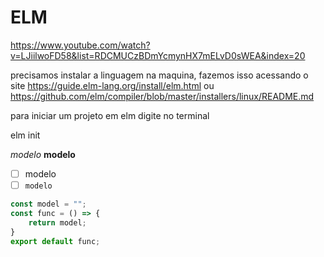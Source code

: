 # ELM

https://www.youtube.com/watch?v=LJiilwoFD58&list=RDCMUCzBDmYcmynHX7mELvD0sWEA&index=20

precisamos instalar a linguagem na maquina, fazemos isso acessando o site
https://guide.elm-lang.org/install/elm.html
ou
https://github.com/elm/compiler/blob/master/installers/linux/README.md

para iniciar um projeto em elm digite no terminal 

elm init


*modelo*
**modelo**
- [ ] modelo
- [ ] `modelo`

```js
const model = "";
const func = () => {
    return model;
}
export default func;

```



